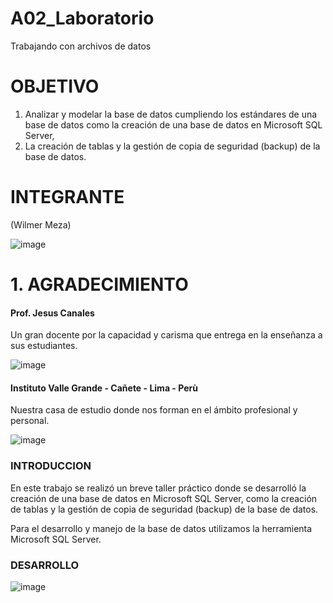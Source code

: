 # A02_Laboratorio
Trabajando con archivos de datos

# OBJETIVO
1. Analizar y modelar la base de datos cumpliendo los estándares de una base de datos como la creación de una base de datos en Microsoft SQL Server, 
2. La creación de tablas y la gestión de copia de seguridad (backup) de la base de datos.




# INTEGRANTE
(Wilmer Meza)

![image](https://user-images.githubusercontent.com/55814963/122267088-19ed3f80-cea0-11eb-9764-fedbecdbcf5a.png)

# 1. AGRADECIMIENTO

#### Prof. Jesus Canales

Un gran docente por la capacidad y carisma que entrega en la enseñanza a sus estudiantes.

![image](https://user-images.githubusercontent.com/55814963/125204556-82cb9b80-e243-11eb-9b76-d6f62e2af3f2.png)

#### Instituto Valle Grande - Cañete - Lima - Perù

Nuestra casa de estudio donde nos forman en el ámbito profesional y personal.

![image](https://user-images.githubusercontent.com/55814963/122269801-3b9bf600-cea3-11eb-9ab3-f6b60974979e.png)


### INTRODUCCION
En este trabajo se realizó un breve taller práctico donde se  desarrolló la creación de una base de datos en Microsoft SQL Server, como la creación de tablas y la gestión de copia de seguridad (backup) de la base de datos.

Para el desarrollo y manejo de la base de datos utilizamos la herramienta  Microsoft SQL Server.

###  DESARROLLO
![image](https://user-images.githubusercontent.com/55814963/125708010-0bcc339c-fe50-463e-a938-db0d59ba87f9.png)
